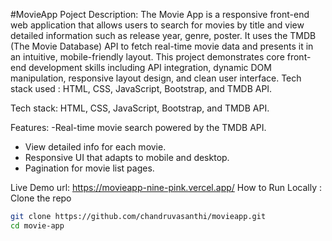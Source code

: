 #MovieApp
Poject Description:
The Movie App is a responsive front-end web application that allows users to search for movies by title and view detailed information such as release year, genre, poster. It uses the TMDB (The Movie Database) API to fetch real-time movie data and presents it in an intuitive, mobile-friendly layout. This project demonstrates core front-end development skills including API integration, dynamic DOM manipulation, responsive layout design, and clean user interface. Tech stack used : HTML, CSS, JavaScript, Bootstrap, and TMDB API.

Tech stack:
HTML, CSS, JavaScript, Bootstrap, and TMDB API.  

Features:
-Real-time movie search powered by the TMDB API.
- View detailed info for each movie.
- Responsive UI that adapts to mobile and desktop.
- Pagination for movie list pages.
  
Live Demo url: https://movieapp-nine-pink.vercel.app/
How to Run Locally :
Clone the repo  
```bash
git clone https://github.com/chandruvasanthi/movieapp.git
cd movie-app
